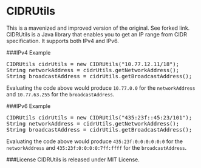CIDRUtils
=========

This is a mavenized and improved version of the original. See forked link.
CIDRUtils is a Java library that enables you to get an IP range from CIDR specification. It supports both IPv4 and IPv6.

###IPv4 Example 
<pre>
CIDRUtils cidrUtils = new CIDRUtils("10.77.12.11/18");
String networkAddress = cidrUtils.getNetworkAddress();
String broadcastAddress = cidrUtils.getBroadcastAddress();
</pre>
Evaluating the code above would produce `10.77.0.0` for the `networkAddress` and `10.77.63.255` for the `broadcastAddress`. 

###IPv6 Example
<pre>
CIDRUtils cidrUtils = new CIDRUtils("435:23f::45:23/101");
String networkAddress = cidrUtils.getNetworkAddress();
String broadcastAddress = cidrUtils.getBroadcastAddress();
</pre>

Evaluating the code above would produce `435:23f:0:0:0:0:0:0` for the `networkAddress` and `435:23f:0:0:0:0:7ff:ffff` for the `broadcastAddress`. 

###License
CIDRUtils is released under MIT License.
